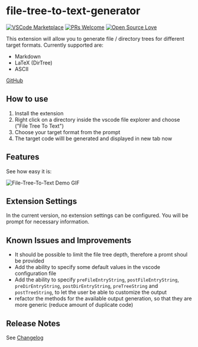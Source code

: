 # file-tree-to-text-generator

[![VSCode Marketplace](https://vsmarketplacebadge.apphb.com/version/d-koppenhagen.file-tree-to-text-generator.svg)](https://marketplace.visualstudio.com/items?itemName=d-koppenhagen.file-tree-to-text-generator)
[![PRs Welcome](https://img.shields.io/badge/PRs-welcome-brightgreen.svg)](http://makeapullrequest.com)
[![Open Source Love](https://badges.frapsoft.com/os/v1/open-source.svg?v=102)](https://github.com/ellerbrock/open-source-badge/)

This extension will allow you to generate file / directory trees for different target formats.
Currently supported are:

- Markdown
- LaTeX (DirTree)
- ASCII

[GitHub](https://github.com/d-koppenhagen/vscode-file-tree-to-text-generator)

## How to use

1. Install the extension
1. Right click on a directory inside the vscode file explorer and choose ("File Tree To Text")
1. Choose your target format from the prompt
1. The target code willl be generated and displayed in new tab now

## Features

See how easy it is:

![File-Tree-To-Text Demo GIF](./images/file-tree-to-text.gif)

## Extension Settings

In the current version, no extension settings can be configured. You will be prompt for necessary information.

<!---
Include if your extension adds any VS Code settings through the `contributes.configuration` extension point.

For example:

This extension contributes the following settings:

- `myExtension.enable`: enable/disable this extension
- `myExtension.thing`: set to `blah` to do something
-->

## Known Issues and Improvements

- It should be possible to limit the file tree depth, therefore a promt shoul be provided
- Add the ability to specify some default values in the vscode configuration file
- Add the ability to specify `preFileEntryString`, `postFileEntryString`, `preDirEntryString`, `postDirEntryString`, `preTreeString` and `postTreeString`, to let the user be able to customize the output
- refactor the methods for the available output generation, so that they are more generic (reduce amount of duplicate code)

## Release Notes

See [Changelog](./CHANGELOG.md)
